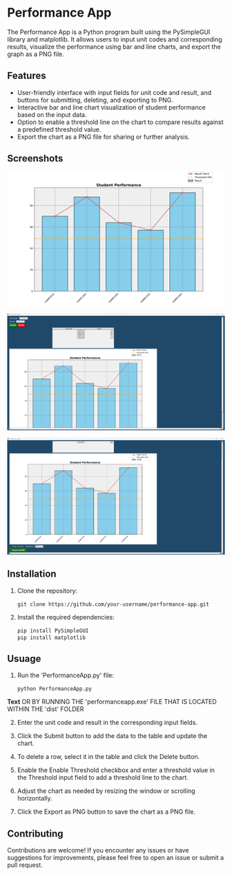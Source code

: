 # Performance App

The Performance App is a Python program built using the PySimpleGUI library and matplotlib. It allows users to input unit codes and corresponding results, visualize the performance using bar and line charts, and export the graph as a PNG file.

## Features

- User-friendly interface with input fields for unit code and result, and buttons for submitting, deleting, and exporting to PNG.
- Interactive bar and line chart visualization of student performance based on the input data.
- Option to enable a threshold line on the chart to compare results against a predefined threshold value.
- Export the chart as a PNG file for sharing or further analysis.

## Screenshots

![Getting Started](./Screenshots/draft01.png)

![Getting Started](./Screenshots/draft02.png)

![Getting Started](./Screenshots/draft03.png)


## Installation

1. Clone the repository:

   ```shell
   git clone https://github.com/your-username/performance-app.git

2. Install the required dependencies:

    ```shell
   pip install PySimpleGUI
   pip install matplotlib

## Usuage

1. Run the 'PerformanceApp.py' file:

    ```shell
    python PerformanceApp.py

**Text** OR BY RUNNING THE 'performanceapp.exe' FILE THAT IS LOCATED WITHIN THE 'dist' FOLDER


2. Enter the unit code and result in the corresponding input fields.

3. Click the Submit button to add the data to the table and update the chart.

4. To delete a row, select it in the table and click the Delete button.

5. Enable the Enable Threshold checkbox and enter a threshold value in the Threshold input field to add a threshold line to the chart.

6. Adjust the chart as needed by resizing the window or scrolling horizontally.

7. Click the Export as PNG button to save the chart as a PNG file.





## Contributing

Contributions are welcome! If you encounter any issues or have suggestions for improvements, please feel free to open an issue or submit a pull request.